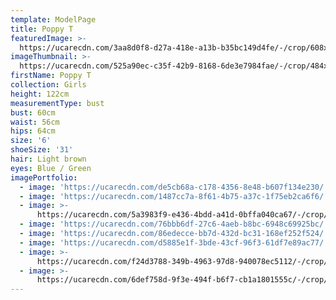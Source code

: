 ```yaml
---
template: ModelPage
title: Poppy T
featuredImage: >-
  https://ucarecdn.com/3aa8d0f8-d27a-418e-a13b-b35bc149d4fe/-/crop/608x367/0,264/-/preview/
imageThumbnail: >-
  https://ucarecdn.com/525a90ec-c35f-42b9-8168-6de3e7984fae/-/crop/484x701/79,20/-/preview/
firstName: Poppy T
collection: Girls
height: 122cm
measurementType: bust
bust: 60cm
waist: 56cm
hips: 64cm
size: '6'
shoeSize: '31'
hair: Light brown
eyes: Blue / Green
imagePortfolio:
  - image: 'https://ucarecdn.com/de5cb68a-c178-4356-8e48-b607f134e230/'
  - image: 'https://ucarecdn.com/1487cc7a-8f61-4b75-a37c-1f75eb2ca6f6/'
  - image: >-
      https://ucarecdn.com/5a3983f9-e436-4bdd-a41d-0bffa040ca67/-/crop/551x736/0,164/-/preview/
  - image: 'https://ucarecdn.com/76bbb6df-27c6-4aeb-b8bc-6948c69925bc/'
  - image: 'https://ucarecdn.com/86edecce-bb7d-432d-bc31-168ef252f524/'
  - image: 'https://ucarecdn.com/d5885e1f-3bde-43cf-96f3-61df7e89ac77/'
  - image: >-
      https://ucarecdn.com/f24d3788-349b-4963-97d8-940078ec5112/-/crop/764x576/36,0/-/preview/
  - image: >-
      https://ucarecdn.com/6def758d-9f3e-494f-b6f7-cb1a1801555c/-/crop/692x832/17,78/-/preview/
---
```


